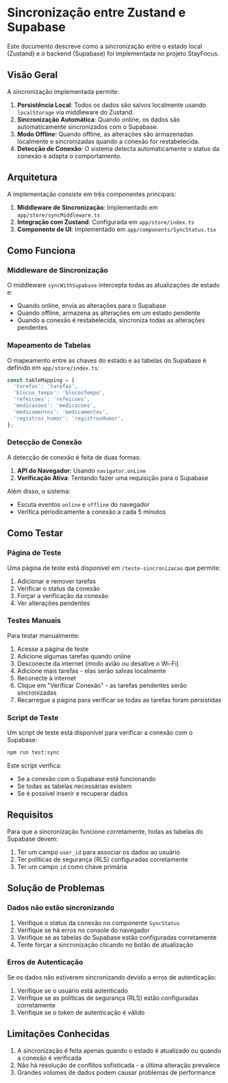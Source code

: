 # Sincronização entre Zustand e Supabase

Este documento descreve como a sincronização entre o estado local (Zustand) e o backend (Supabase) foi implementada no projeto StayFocus.

## Visão Geral

A sincronização implementada permite:

1. **Persistência Local**: Todos os dados são salvos localmente usando `localStorage` via middleware do Zustand.
2. **Sincronização Automática**: Quando online, os dados são automaticamente sincronizados com o Supabase.
3. **Modo Offline**: Quando offline, as alterações são armazenadas localmente e sincronizadas quando a conexão for restabelecida.
4. **Detecção de Conexão**: O sistema detecta automaticamente o status da conexão e adapta o comportamento.

## Arquitetura

A implementação consiste em três componentes principais:

1. **Middleware de Sincronização**: Implementado em `app/store/syncMiddleware.ts`
2. **Integração com Zustand**: Configurada em `app/store/index.ts`
3. **Componente de UI**: Implementado em `app/components/SyncStatus.tsx`

## Como Funciona

### Middleware de Sincronização

O middleware `syncWithSupabase` intercepta todas as atualizações de estado e:

- Quando online, envia as alterações para o Supabase
- Quando offline, armazena as alterações em um estado pendente
- Quando a conexão é restabelecida, sincroniza todas as alterações pendentes

### Mapeamento de Tabelas

O mapeamento entre as chaves do estado e as tabelas do Supabase é definido em `app/store/index.ts`:

```typescript
const tableMapping = {
  'tarefas': 'tarefas',
  'blocos_tempo': 'blocosTempo',
  'refeicoes': 'refeicoes',
  'medicacoes': 'medicacoes',
  'medicamentos': 'medicamentos',
  'registros_humor': 'registrosHumor',
};
```

### Detecção de Conexão

A detecção de conexão é feita de duas formas:

1. **API do Navegador**: Usando `navigator.onLine`
2. **Verificação Ativa**: Tentando fazer uma requisição para o Supabase

Além disso, o sistema:
- Escuta eventos `online` e `offline` do navegador
- Verifica periodicamente a conexão a cada 5 minutos

## Como Testar

### Página de Teste

Uma página de teste está disponível em `/teste-sincronizacao` que permite:

1. Adicionar e remover tarefas
2. Verificar o status da conexão
3. Forçar a verificação da conexão
4. Ver alterações pendentes

### Testes Manuais

Para testar manualmente:

1. Acesse a página de teste
2. Adicione algumas tarefas quando online
3. Desconecte da internet (modo avião ou desative o Wi-Fi)
4. Adicione mais tarefas - elas serão salvas localmente
5. Reconecte à internet
6. Clique em "Verificar Conexão" - as tarefas pendentes serão sincronizadas
7. Recarregue a página para verificar se todas as tarefas foram persistidas

### Script de Teste

Um script de teste está disponível para verificar a conexão com o Supabase:

```bash
npm run test:sync
```

Este script verifica:
- Se a conexão com o Supabase está funcionando
- Se todas as tabelas necessárias existem
- Se é possível inserir e recuperar dados

## Requisitos

Para que a sincronização funcione corretamente, todas as tabelas do Supabase devem:

1. Ter um campo `user_id` para associar os dados ao usuário
2. Ter políticas de segurança (RLS) configuradas corretamente
3. Ter um campo `id` como chave primária

## Solução de Problemas

### Dados não estão sincronizando

1. Verifique o status da conexão no componente `SyncStatus`
2. Verifique se há erros no console do navegador
3. Verifique se as tabelas do Supabase estão configuradas corretamente
4. Tente forçar a sincronização clicando no botão de atualização

### Erros de Autenticação

Se os dados não estiverem sincronizando devido a erros de autenticação:

1. Verifique se o usuário está autenticado
2. Verifique se as políticas de segurança (RLS) estão configuradas corretamente
3. Verifique se o token de autenticação é válido

## Limitações Conhecidas

1. A sincronização é feita apenas quando o estado é atualizado ou quando a conexão é verificada
2. Não há resolução de conflitos sofisticada - a última alteração prevalece
3. Grandes volumes de dados podem causar problemas de performance 